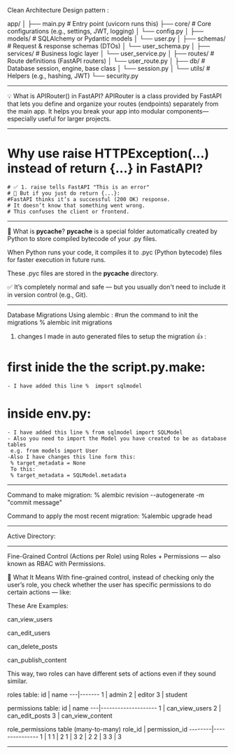 Clean Architecture Design pattern :

app/
│
├── main.py                 # Entry point (uvicorn runs this)
├── core/                  # Core configurations (e.g., settings, JWT, logging)
│   └── config.py
│
├── models/                # SQLAlchemy or Pydantic models
│   └── user.py
│
├── schemas/               # Request & response schemas (DTOs)
│   └── user_schema.py
│
├── services/              # Business logic layer
│   └── user_service.py
│
├── routes/                # Route definitions (FastAPI routers)
│   └── user_route.py
│
├── db/                    # Database session, engine, base class
│   └── session.py
│
└── utils/                 # Helpers (e.g., hashing, JWT)
    └── security.py


------ ------ ------ ------ ------ ------ ------ ------ ------ ------ ------ ------ ------

💡 What is APIRouter() in FastAPI?
APIRouter is a class provided by FastAPI that lets you define and organize your routes (endpoints) separately from the main app. It helps you break your app into modular components—especially useful for larger projects.

------ ------ ------ ------ ------ ------ ------ ------ ------ ------ ------ ------ ------
 # Why use raise HTTPException(...) instead of return {...} in FastAPI?
    # ✅ 1. raise tells FastAPI "This is an error"
    # 🚫 But if you just do return {...}:
    #FastAPI thinks it’s a successful (200 OK) response.
    # It doesn’t know that something went wrong.
    # This confuses the client or frontend.
------ ------ ------ ------ ------ ------ ------ ------ ------ ------ ------ ------ ------

📁 What is __pycache__?
__pycache__ is a special folder automatically created by Python to store compiled bytecode of your .py files.

When Python runs your code, it compiles it to .pyc (Python bytecode) files for faster execution in future runs.

These .pyc files are stored in the __pycache__ directory.

✅ It’s completely normal and safe — but you usually don't need to include it in version control (e.g., Git).

------ ------ ------ ------ ------ ------ ------ ------ ------ ------ ------ ------ ------
Database Migrations Using alembic : 
#run the command to init the migrations % alembic init migrations   
1) changes I made in auto generated files to setup the migration 👍 : 
# first inide the the script.py.make:
    - I have added this line %  import sqlmodel
# inside env.py:
    - I have added this line % from sqlmodel import SQLModel
    - Also you need to import the Model you have created to be as database tables
     e.g. from models import User
    -Also I have changes this line form this:
     % target_metadata = None
     To this:
     % target_metadata = SQLModel.metadata


------ ------ ------ ------ ------ ------ ------ ------ ------ ------ ------ ------ ------
Command to make migration:
   % alembic revision --autogenerate -m "commit message"
   
Command to apply the most recent migration:
   %alembic upgrade head


------ ------ ------ ------ ------ ------ ------ ------ ------ ------ ------ ------ ------
Active Directory:


------ ------ ------ ------ ------ ------ ------ ------ ------ ------ ------ ------ ------
Fine-Grained Control (Actions per Role) using Roles + Permissions — also known as RBAC with Permissions.

🧠 What It Means
With fine-grained control, instead of checking only the user’s role, you check whether the user has specific permissions to do certain actions — like:
 
These Are Examples: 

can_view_users

can_edit_users

can_delete_posts

can_publish_content

This way, two roles can have different sets of actions even if they sound similar.

roles table:
id | name
---|-------
1  | admin
2  | editor
3  | student

permissions table:
id | name
---|--------------------
1  | can_view_users
2  | can_edit_posts
3  | can_view_content

role_permissions table (many-to-many)
role_id | permission_id
--------|---------------
1       | 1
1       | 2
1       | 3
2       | 2
2       | 3
3       | 3
------ ------ ------ ------ ------ ------ ------ ------ ------ ------ ------ ------ ------




